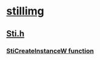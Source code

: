 # [stillimg](../_stillimg/index.md)
## [Sti.h](index.md)
### [StiCreateInstanceW function](../sti/nf-sti-sticreateinstancew.md)
